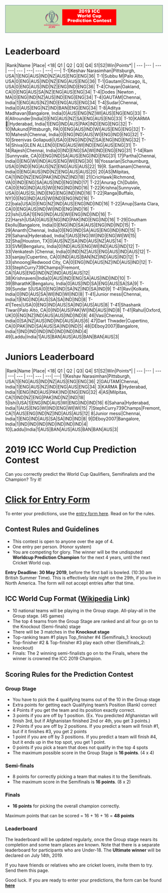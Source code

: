 ![Logo](images/ICCWCPP.png)

# Leaderboard

|Rank|Name |Place| <18| Q1 | Q2 | Q3| Q4| S1|S2|Win|Points*|
| --- |--- | --- | ---| --- | ---| --- | ---| ---|
T-1|Keshav Narasimhan|Pittsburgh, USA|1|ENG|AUS|IND|NZ|AUS|ENG|ENG|36|
T-1|Subbu M|Palo Alto, USA|0|ENG|AUS|IND|NZ|ENG|AUS|ENG|36|
T-1|Gautam|Chicago, IL, USA|0|ENG|AUS|IND|NZ|ENG|IND|ENG|36|
T-4|Chayan|Oakland, CA|0|ENG|AUS|SA|NZ|ENG|AUS|ENG|34|
T-4|Dodes |Newton , MA|0|ENG|IND|NZ|AUS|IND|ENG|ENG|34|
T-4|GAUTAM|Chennai, India|1|ENG|AUS|NZ|IND|ENG|AUS|ENG|34|
T-4|Sudar|Chennai, India|0|AUS|ENG|NZ|IND|BAN|ENG|ENG|34|
T-8|Aditya Madhavan|Bangalore, India|0|AUS|ENG|NZ|WI|AUS|ENG|ENG|33|
T-8|Allrounder|India|0|ENG|AUS|NZ|SA|ENG|AUS|ENG|33|
T-10|KARMA 🦄|Hyderabad, India|1|ENG|IND|AUS|PAK|IND|ENG|ENG|32|
T-10|Mukund|Pittsburgh, PA|0|ENG|AUS|IND|WI|AUS|ENG|ENG|32|
T-10|Mahesh|Chennai, India|0|ENG|IND|AUS|WI|ENG|IND|ENG|32|
T-10|Sreenivas Gollapudi|USA|0|ENG|IND|NZ|SA|ENG|IND|ENG|32|
T-14|Shiva|GLEN ALLEN|0|ENG|AUS|WI|IND|ENG|AUS|ENG|31|
T-14|Rajesh|Chennai, India|0|IND|ENG|SA|WI|IND|ENG|ENG|31|
T-14|Ram |Sunnyvale, CA|0|ENG|IND|SA|AUS|ENG|IND|ENG|31|
17|Partha|Chennai, India|0|ENG|WI|IND|AUS|ENG|WI|ENG|30|
18|Yossarian|Schaumburg, USA|0|IND|ENG|AUS|NZ|ENG|AUS|AUS|22|
19|R. Santhanam|Chennai, India|0|ENG|AUS|IND|NZ|ENG|AUS|AUS|20|
20|AS|Milpitas, CA|1|IND|NZ|ENG|PAK|IND|NZ|IND|18|
21|CricHawk|Richmond, VA|0|IND|ENG|SA|AUS|IND|ENG|IND|17|
T-22|Anurag Ch|Dublin, CA|0|ENG|IND|AUS|WI|ENG|IND|IND|16|
T-22|Krishna|Sunnyvale, USA|0|AUS|SL|IND|ENG|ENG|IND|IND|16|
T-22|Ranga|Buffalo, NY|0|ENG|IND|AUS|WI|IND|ENG|IND|16|
T-22|bala|USA|0|ENG|NZ|IND|AUS|ENG|IND|IND|16|
T-22|Anup|Santa Clara, CA|0|ENG|AUS|IND|WI|IND|ENG|IND|16|
T-22|Ishi|USA|1|ENG|IND|AUS|WI|ENG|IND|IND|16|
T-22|Harsh|USA|0|AUS|ENG|IND|PAK|IND|ENG|IND|16|
T-29|Goutham Ekollu|Bangalore, India|0|ENG|IND|SA|AUS|ENG|IND|IND|15|
T-29|Ananth|Chennai, India|0|ENG|IND|SA|AUS|ENG|IND|IND|15|
T-29|Sahana|Hyderabad, India|1|AUS|ENG|WI|IND|ENG|WI|WI|15|
32|Shaj|Houston, TX|0|AUS|NZ|SA|IND|AUS|NZ|AUS|14|
T-33|SVM|Bengaluru, India|0|IND|AUS|ENG|WI|IND|AUS|IND|12|
T-33|Venkatesh |Chennai, India|0|IND|NZ|AUS|ENG|AUS|IND|AUS|12|
T-33|sanjay|Cupertino, CA|0|IND|AUS|BAN|NZ|IND|AUS|IND|12|
T-33|shnoong|Redwood City, CA|0|ENG|IND|AUS|NZ|IND|AUS|IND|12|
T-33|StephCurry739Champs|Fremont, CA|1|AUS|ENG|IND|NZ|IND|AUS|AUS|12|
38|Krishnaveni|India|0|AUS|IND|ENG|SA|AUS|IND|IND|10|
T-39|BharathK|Bengaluru, India|0|AUS|IND|SA|ENG|AUS|SA|SA|9|
T-39|Sundar S|USA|0|ENG|IND|SA|NZ|IND|SA|IND|9|
T-41|Ravi|Kolkata, India|0|IND|AUS|SA|WI|IND|WI|IND|8|
T-41|Junior messi|Chennai, India|1|ENG|IND|AUS|SA|SA|IND|IND|8|
T-41|Tees|USA|0|ENG|IND|AUS|SA|IND|AUS|AUS|8|
T-41|Shashank Tiwari|Palo Alto, CA|0|IND|AUS|PAK|WI|IND|AUS|IND|8|
T-41|Rahul|Oxford, UK|0|ENG|NZ|IND|AUS|AUS|IND|IND|8|
46|Vasi|Chennai, India|0|SA|NZ|AUS|IND|IND|AUS|AUS|6|
47|Dart Thwader|Cupertino, CA|0|PAK|IND|SA|AUS|SA|IND|IND|5|
48|DEboy2007|Bangalore, India|1|IND|IND|IND|IND|IND|IND|IND|4|
49|Laddu|India|1|AUS|BAN|AUS|AUS|BAN|BAN|AUS|3|

# Juniors Leaderboard

|Rank|Name |Place| <18| Q1 | Q2 | Q3| Q4| S1|S2|Win|Points*|
| --- |--- | --- | ---| --- | ---| --- | ---| ---|
1|Keshav Narasimhan|Pittsburgh, USA|1|ENG|AUS|IND|NZ|AUS|ENG|ENG|36|
2|GAUTAM|Chennai, India|1|ENG|AUS|NZ|IND|ENG|AUS|ENG|34|
3|KARMA 🦄|Hyderabad, India|1|ENG|IND|AUS|PAK|IND|ENG|ENG|32|
4|AS|Milpitas, CA|1|IND|NZ|ENG|PAK|IND|NZ|IND|18|
5|Ishi|USA|1|ENG|IND|AUS|WI|ENG|IND|IND|16|
6|Sahana|Hyderabad, India|1|AUS|ENG|WI|IND|ENG|WI|WI|15|
7|StephCurry739Champs|Fremont, CA|1|AUS|ENG|IND|NZ|IND|AUS|AUS|12|
8|Junior messi|Chennai, India|1|ENG|IND|AUS|SA|SA|IND|IND|8|
9|DEboy2007|Bangalore, India|1|IND|IND|IND|IND|IND|IND|IND|4|
10|Laddu|India|1|AUS|BAN|AUS|AUS|BAN|BAN|AUS|3|

# 2019 ICC World Cup Prediction Contest

Can you correctly predict the World Cup Qaulifiers, Semifinalists and the Champion? Try it!

# [Click for Entry Form](http://bit.ly/2019_icc_worldcup_predictions)
To enter your predictions, use the [entry form here](http://bit.ly/2019_icc_worldcup_predictions). Read on for the rules.


## Contest Rules and Guidelines
- This contest is open to anyone over the age of 4.
- One entry per person. (Honor system)
- You are competing for glory. The winner will be the undisputed **Worldcup Prediction Champion** for the next 4 years, until the next Cricket World cup.

**Entry Deadline: 30 May 2019**, before the first ball is bowled. (10:30 am British Summer Time). This is effectively late night on the 29th, if you live in North America. The form will not accept entries after that time.


## ICC World Cup Format ([Wikipedia](https://en.wikipedia.org/wiki/2019_Cricket_World_Cup) Link)

- 10 national teams will be playing in the Group stage. All-play-all in the Group stage. (45 games)
- The top 4 teams from the Group Stage are ranked and all four go on to the Knockout (Semi-finals) stage 
- There will be 3 matches in the **Knockout stage**
- Top-ranking team #1 plays Top_finisher #4 (Semifinals_1: knockout)
- Top-finisher #2 & Top-finisher #3 play each other (Semifinals_2: knockout) 
- Finals: The 2 winning semi-finalists go on to the Finals, where the winner is crowned the ICC 2019 Champion.

## Scoring Rules for the Prediction Contest

### Group Stage
- You have to pick the 4 qualifying teams out of the 10 in the Group stage
- Extra points for getting each Qualifying team’s Position (Rank) correct
- 4 Points if you get the team and its position exactly correct.
- 3 points if you are off by 1 position. (Ex. You predicted Afghanistan will finish 3rd, but if Afghanistan finished 2nd or 4th, you get 3 points.)
- 2 Points if you are off by 2 positions. If you predict a team will finish #1, but if it finishes #3, you get 2 points
- 1 point if you are off by 3 positions. If you predict a team will finish #4, but it ends up in the top spot, you get 1 point.
- 0 points if you pick a team that does not qualify in the top 4 spots
- The maximum possible score in the Group Stage is **16 points**. (4 x 4)

### Semi-finals
- 8 points for correctly picking a team that makes it to the Semifinals.
- The maximum score in the Semifinals is **16 points**. (8 x 2)

### Finals
- **16 points** for picking the overall champion correctly.

Maximum points that can be scored = 16 + 16 + 16 = **48 points**

### Leaderboard
The leaderboard will be updated regularly, once the Group stage nears its completion and some team places are known. Note that there is a separate leaderboard for participants who are Under-18.
The **Ultimate winner** will be declared on July 14th, 2019.

If you have friends or relatives who are cricket lovers, invite them to try. Send them this page.

Good luck. If you are ready to enter your predictions, the form can be found **[here](http://bit.ly/2019_icc_worldcup_predictions)**



